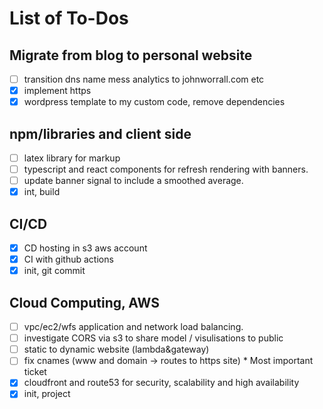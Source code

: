 # List of To-Dos

## Migrate from blog to personal website

- [ ] transition dns name mess analytics to johnworrall.com etc
- [x] implement https
- [x] wordpress template to my custom code, remove dependencies

## npm/libraries and client side

- [ ] latex library for markup 
- [ ] typescript and react components for refresh rendering with banners.
- [ ] update banner signal to include a smoothed average.
- [x] int, build

## CI/CD

- [x] CD hosting in s3 aws account
- [x] CI with github actions
- [x] init, git commit

## Cloud Computing, AWS

- [ ] vpc/ec2/wfs application and network load balancing.
- [ ] investigate CORS via s3 to share model / visulisations to public
- [ ] static to dynamic website (lambda&gateway) 
- [ ] fix cnames  (www and domain -> routes to https site)  * Most important ticket
- [x] cloudfront and route53 for security, scalability and high availability 
- [x] init, project
